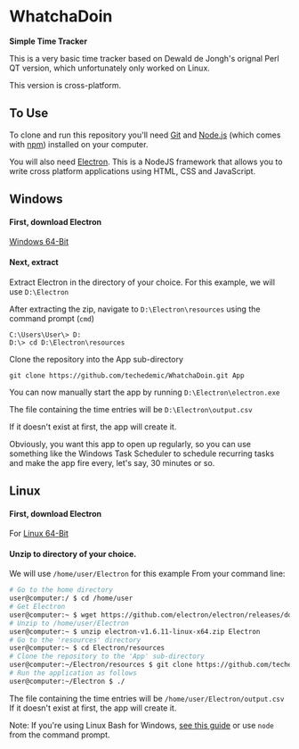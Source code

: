 # WhatchaDoin

**Simple Time Tracker**

This is a very basic time tracker based on Dewald de Jongh's orignal Perl QT version, which unfortunately only worked on Linux.

This version is cross-platform.

## To Use

To clone and run this repository you'll need [Git](https://git-scm.com) and [Node.js](https://nodejs.org/en/download/) (which comes with [npm](http://npmjs.com)) installed on your computer.

You will also need [Electron](https://github.com/electron/electron/releases). This is a NodeJS framework that allows you to write cross platform applications using HTML, CSS and JavaScript.

## Windows

#### First, download Electron

[Windows 64-Bit](https://github.com/electron/electron/releases/download/v1.6.11/electron-v1.6.11-win32-x64.zip)

#### Next, extract
Extract Electron in the directory of your choice. For this example, we will use `D:\Electron`

After extracting the zip, navigate to `D:\Electron\resources` using the command prompt (`cmd`)

```dos
C:\Users\User\> D:
D:\> cd D:\Electron\resources
```

Clone the repository into the App sub-directory
```dos
git clone https://github.com/techedemic/WhatchaDoin.git App
```

You can now manually start the app by running `D:\Electron\electron.exe`

The file containing the time entries will be `D:\Electron\output.csv`

If it doesn't exist at first, the app will create it.

Obviously, you want this app to open up regularly, so you can use something like the Windows Task Scheduler to schedule recurring tasks and make the app fire every, let's say, 30 minutes or so.


## Linux

#### First, download Electron

For [Linux 64-Bit](https://github.com/electron/electron/releases/download/v1.6.11/electron-v1.6.11-linux-x64.zip)

#### Unzip to directory of your choice.
We will use `/home/user/Electron` for this example
From your command line:

```bash
# Go to the home directory
user@computer:/ $ cd /home/user
# Get Electron
user@computer:~ $ wget https://github.com/electron/electron/releases/download/v1.6.11/electron-v1.6.11-linux-x64.zip
# Unzip to /home/user/Electron
user@computer:~ $ unzip electron-v1.6.11-linux-x64.zip Electron
# Go to the 'resources' directory
user@computer:~ $ cd Electron/resources
# Clone the repository to the 'App' sub-directory
user@computer:~/Electron/resources $ git clone https://github.com/techedemic/WhatchaDoin.git App
# Run the application as follows
user@computer:~/Electron $ ./
```

The file containing the time entries will be `/home/user/Electron/output.csv`
If it doesn't exist at first, the app will create it.


Note: If you're using Linux Bash for Windows, [see this guide](https://www.howtogeek.com/261575/how-to-run-graphical-linux-desktop-applications-from-windows-10s-bash-shell/) or use `node` from the command prompt.
